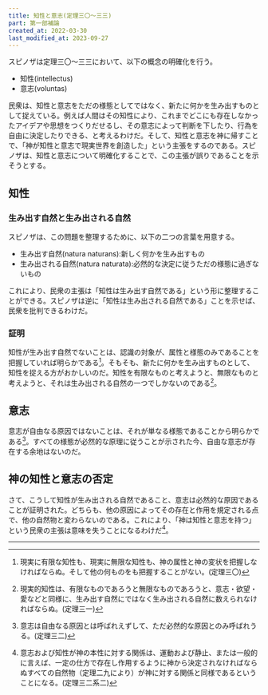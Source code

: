 ```yaml
---
title: 知性と意志(定理三〇～三三)
part: 第一部補論
created_at: 2022-03-30
last_modified_at: 2023-09-27
---
```


スピノザは定理三〇～三三において、以下の概念の明確化を行う。

- 知性(intellectus)
- 意志(voluntas)

民衆は、知性と意志をただの様態としてではなく、新たに何かを生み出すものとして捉えている。例えば人間はその知性により、これまでどこにも存在しなかったアイデアや思想をつくりだせるし、その意志によって判断を下したり、行為を自由に決定したりできる、と考えるわけだ。そして、知性と意志を神に帰すことで、「神が知性と意志で現実世界を創造した」という主張をするのである。スピノザは、知性と意志について明確化することで、この主張が誤りであることを示そうとする。

## 知性

### 生み出す自然と生み出される自然

スピノザは、この問題を整理するために、以下の二つの言葉を用意する。

- 生み出す自然(natura naturans):新しく何かを生み出すもの
- 生み出される自然(natura naturata):必然的な決定に従うただの様態に過ぎないもの

これにより、民衆の主張は「知性は生み出す自然である」という形に整理することができる。スピノザは逆に「知性は生み出される自然である」ことを示せば、民衆を批判できるわけだ。

### 証明

知性が生み出す自然でないことは、認識の対象が、属性と様態のみであることを把握していれば明らかである[^ref1]。そもそも、新たに何かを生み出すものとして、知性を捉える方がおかしいのだ。知性を有限なものと考えようと、無限なものと考えようと、それは生み出される自然の一つでしかないのである[^ref2]。

[^ref1]:現実に有限な知性も、現実に無限な知性も、神の属性と神の変状を把握しなければならぬ。そして他の何ものをも把握することがない。(定理三〇)

[^ref2]:現実的知性は、有限なものであろうと無限なものであろうと、意志・欲望・愛などと同様に、生み出す自然にではなく生み出される自然に数えられなければならぬ。(定理三一)

## 意志

意志が自由なる原因ではないことは、それが単なる様態であることから明らかである[^ref3]。すべての様態が必然的な原理に従うことが示された今、自由な意志が存在する余地はないのだ。

[^ref3]:意志は自由なる原因とは呼ばれえずして、ただ必然的な原因とのみ呼ばれうる。(定理三二)

## 神の知性と意志の否定

さて、こうして知性が生み出される自然であること、意志は必然的な原因であることが証明された。どちらも、他の原因によってその存在と作用を規定される点で、他の自然物と変わらないのである。これにより、「神は知性と意志を持つ」という民衆の主張は意味を失うことになるわけだ[^ref4]。

[^ref4]:意志および知性が神の本性に対する関係は、運動および静止、または一般的に言えば、一定の仕方で存在し作用するように神から決定されなければならぬすべての自然物（定理二九により）が神に対する関係と同様であるということになる。(定理三二系二)

---
